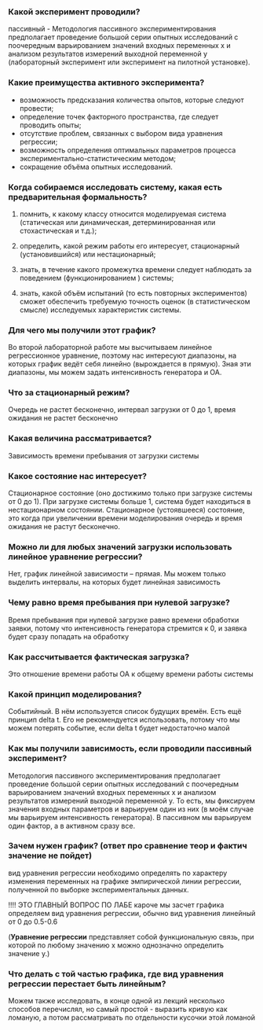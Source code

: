 ### Какой эксперимент проводили?

пассивный - Методология пассивного экспериментирования предполагает проведение большой серии опытных исследований с поочередным варьированием значений входных переменных x и анализом результатов измерений выходной переменной y (лабораторный эксперимент или эксперимент на пилотной установке).

### Какие преимущества активного эксперимента?

- возможность предсказания количества опытов, которые следуют провести;
- определение точек факторного пространства, где следует проводить опыты;
- отсутствие проблем, связанных с выбором вида уравнения регрессии;
- возможность определения оптимальных параметров процесса экспериментально-статистическим методом;
- сокращение объёма опытных исследований.

### Когда собираемся исследовать систему, какая есть предварительная формальность?

1. помнить, к какому классу относится моделируемая система (статическая или динамическая, детерминированная или стохастическая и т.д.);

2. определить, какой режим работы его интересует, стационарный (установившийся) или нестационарный; 

3. знать, в течение какого промежутка времени следует наблюдать за поведением (функционированием ) системы;

4. знать, какой объём испытаний (то есть повторных экспериментов) сможет обеспечить требуемую точность оценок (в статистическом смысле) исследуемых характеристик системы.

### Для чего мы получили этот график?

Во второй лабораторной работе мы высчитываем линейное регрессионное уравнение, поэтому нас интересуют диапазоны, на которых график ведёт себя линейно (вырождается в прямую). Зная эти диапазоны, мы можем задать интенсивность генератора и ОА.

### Что за стационарный режим?

Очередь не растет бесконечно, интервал загрузки от 0 до 1, время ожидания не растет бесконечно

### Какая величина рассматривается?

Зависимость времени пребывания от загрузки системы

### Какое состояние нас интересует?

Стационарное состояние (оно достижимо только при загрузке системы от 0 до 1). При загрузке системы больше 1, система будет находиться в нестационарном состоянии. Стационарное (устоявшееся) состояние, это когда при увеличении времени моделирования очередь и время ожидания не растут бесконечно.

### Можно ли для любых значений загрузки использовать линейное уравнение регрессии?

Нет, график линейной зависимости – прямая. Мы можем только выделить интервалы, на которых будет линейная зависимость

### Чему равно время пребывания при нулевой загрузке?

Время пребывания при нулевой загрузке равно времени обработки заявки, потому что интенсивность генератора стремится к 0, и заявка будет сразу попадать на обработку

### Как рассчитывается фактическая загрузка?

Это отношение времени работы ОА к общему времени работы системы

### Какой принцип моделирования?

Событийный. В нём используется список будущих времён. Есть ещё принцип delta t. Его не рекомендуется использовать, потому что мы можем потерять событие, если delta t будет недостаточно малой

### Как мы получили зависимость, если проводили пассивный эксперимент?

Методология пассивного экспериментирования предполагает проведение большой серии опытных исследований с поочередным варьированием значений входных переменных x и анализом результатов измерений выходной переменной y. То есть, мы фиксируем значения входных параметров и варьируем один из них (в моём случае мы варьируем интенсивность генератора). В пассивном мы варьируем один фактор, а в активном сразу все.

### Зачем нужен график? (ответ про сравнение теор и фактич значение не пойдет)

вид уравнения регрессии необходимо определять по характеру изменения переменных на графике эмпирической линии регрессии, полученной по выборке экспериментальных данных.

!!!! ЭТО ГЛАВНЫЙ ВОПРОС ПО ЛАБЕ кароче мы засчет графика определяем вид уравнения регрессии, обычно вид уравнения линейный от 0 до 0.5-0.6

(**Уравнение регрессии** представляет собой функциональную связь, при которой по любому значению х можно однозначно определить значение у.)

### Что делать с той частью графика, где вид уравнения регрессии перестает быть линейным?

Можем также исследовать, в конце одной из лекций несколько способов перечислял, но самый простой - выразить кривую как ломаную, а потом рассматривать по отдельности кусочки этой ломаной
